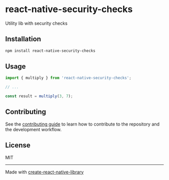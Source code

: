 # react-native-security-checks

Utility lib with security checks

## Installation

```sh
npm install react-native-security-checks
```

## Usage


```js
import { multiply } from 'react-native-security-checks';

// ...

const result = multiply(3, 7);
```


## Contributing

See the [contributing guide](CONTRIBUTING.md) to learn how to contribute to the repository and the development workflow.

## License

MIT

---

Made with [create-react-native-library](https://github.com/callstack/react-native-builder-bob)
